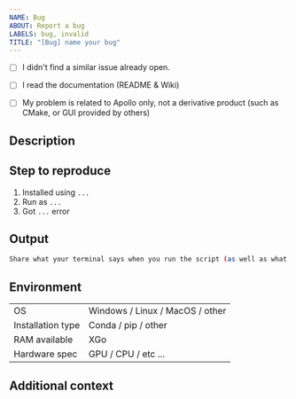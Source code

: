 ```yaml
---
NAME: Bug
ABOUT: Report a bug
LABELS: bug, invalid
TITLE: "[Bug] name your bug"
---
```


<!-- PLEASE READ THIS CAREFULLY :
- Any issue which does not respect following template or lack of information will be considered as invalid and automatically closed
- First check FAQ from wiki to see if your problem is not already known
-->

- [ ] I didn't find a similar issue already open.
- [ ] I read the documentation (README & Wiki)
- [ ] My problem is related to Apollo only, not a derivative product (such as CMake, or GUI provided by others)


## Description

<!-- Give us a clear and concise description of the bug you are reporting. -->

## Step to reproduce

<!-- Indicates clearly steps to reproduce the behavior: -->

1. Installed using `...`
2. Run as `...`
3. Got `...` error

## Output

```bash
Share what your terminal says when you run the script (as well as what you would expect).
```

## Environment

<!-- Fill the following table -->

|                   |                                 |
| ----------------- | ------------------------------- |
| OS                | Windows / Linux / MacOS / other |
| Installation type | Conda / pip / other             |
| RAM available     | XGo                             |
| Hardware spec     | GPU / CPU / etc ...             |

## Additional context

<!-- Add any other context about the problem here, references, cites, etc.. -->
